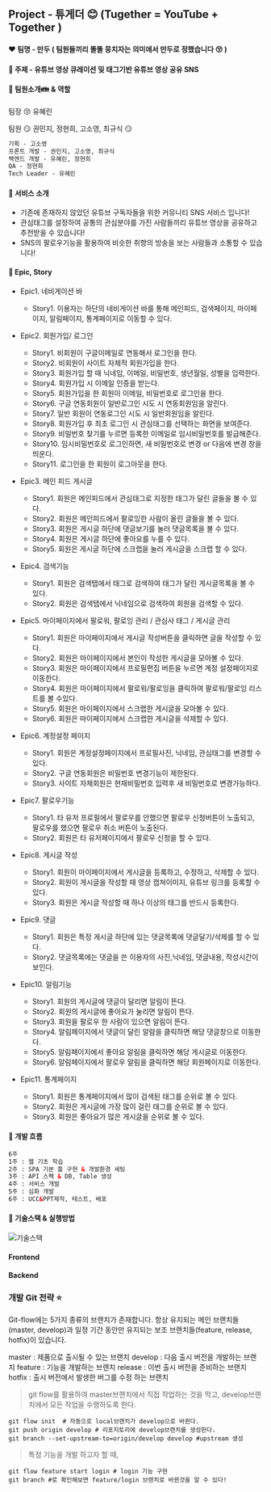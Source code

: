 ## Project  - 튜게더 :blush: (Tugether = YouTube + Together )

#### :heart: 팀명 - 만두 ( 팀원들끼리 똘똘 뭉치자는 의미에서 만두로 정했습니다 😚 )

#### :yellow_heart: 주제 - 유튜브 영상 큐레이션 및 태그기반 유튜브 영상 공유 SNS

#### :green_heart: 팀원소개👪 & 역할

팀장 😚	유혜린

팀원 😏	권민지, 정현희, 고소영, 최규식	😏

```html
기획 - 고소영
프론트 개발 - 권민지, 고소영, 최규식
백엔드 개발 - 유혜린, 정현희
QA - 정현희
Tech Leader - 유혜린
```

#### :blue_heart: 서비스 소개

- 기존에 존재하지 않았던 유튜브 구독자들을 위한 커뮤니티 SNS 서비스 입니다!
- 관심태그를 설정하여 공통의 관심분야를 가진 사람들끼리 유튜브 영상을 공유하고 추천받을 수 있습니다!
- SNS의 팔로우기능을 활용하여 비슷한 취향의 방송을 보는 사람들과 소통할 수 있습니다!

#### :purple_heart: Epic, Story

- Epic1. 네비게이션 바
  - Story1. 이용자는 하단의 네비게이션 바를 통해 메인피드, 검색페이지, 마이페이지, 알림페이지, 통계페이지로 이동할 수 있다.


- Epic2. 회원가입/ 로그인
  - Story1. 비회원이 구글이메일로 연동해서 로그인을 한다.
  - Story2. 비회원이 사이트 자체적 회원가입을 한다.
  - Story3. 회원가입 할 때 닉네임, 이메일, 비밀번호, 생년월일, 성별을 입력한다.
  - Story4. 회원가입 시 이메일 인증을 받는다.
  - Story5. 회원가입을 한 회원이 이메일, 비밀번호로 로그인을 한다.
  - Story6. 구글 연동회원이 일반로그인 시도 시 연동회원임을 알린다.
  - Story7. 일반 회원이 연동로그인 시도 시 일반회원임을 알린다.
  - Story8. 회원가입 후 최초 로그인 시 관심태그를 선택하는 화면을 보여준다.
  - Story9. 비밀번호 찾기를 누르면 등록한 이메일로 임시비밀번호를 발급해준다.
  - Story10. 임시비밀번호로 로그인하면, 새 비밀번호로 변경 or 다음에 변경 창을 띄운다.
  - Story11. 로그인을 한 회원이 로그아웃을 한다.


- Epic3. 메인 피드 게시글
  - Story1. 회원은 메인피드에서 관심태그로 지정한 태그가 달린 글들을 볼 수 있다.
  - Story2. 회원은 메인피드에서 팔로잉한 사람이 올린 글들을 볼 수 있다.
  - Story3. 회원은 게시글 하단에 댓글보기를 눌러 댓글목록을 볼 수 있다.
  - Story4. 회원은 게시글 하단에 좋아요를 누를 수 있다.
  - Story5. 회원은 게시글 하단에 스크랩을 눌러 게시글을 스크랩 할 수 있다.


- Epic4. 검색기능
  - Story1. 회원은 검색탭에서 태그로 검색하여 태그가 달린 게시글목록을 볼 수 있다.
  - Story2. 회원은 검색탭에서 닉네임으로 검색하여 회원을 검색할 수 있다.


- Epic5. 마이페이지에서 팔로워, 팔로잉 관리 / 관심사 태그 / 게시글 관리
  - Story1. 회원은 마이페이지에서 게시글 작성버튼을 클릭하면 글을 작성할 수 있다.
  - Story2. 회원은 마이페이지에서 본인이 작성한 게시글을 모아볼 수 있다.
  - Story3. 회원은 마이페이지에서 프로필편집 버튼을 누르면 계정 설정페이지로 이동한다.
  - Story4. 회원은 마이페이지에서 팔로워/팔로잉을 클릭하여 팔로워/팔로잉 리스트를 볼 수있다.
  - Story5. 회원은 마이페이지에서 스크랩한 게시글을 모아볼 수 있다.
  - Story6. 회원은 마이페이지에서 스크랩한 게시글을 삭제할 수 있다.


- Epic6. 계정설정 페이지
  - Story1. 회원은 계정설정페이지에서 프로필사진, 닉네임, 관심태그를 변경할 수 있다.
  - Story2. 구글 연동회원은 비밀번호 변경기능이 제한된다.
  - Story3. 사이트 자체회원은 현재비밀번호 입력후 새 비밀번호로 변경가능하다.


- Epic7. 팔로우기능
  - Story1. 타 유저 프로필에서 팔로우를 안했으면 팔로우 신청버튼이 노출되고, 팔로우를 했으면 팔로우 취소 버튼이 노출된다.
  - Story2. 회원은 타 유저페이지에서 팔로우 신청을 할 수 있다.


- Epic8. 게시글 작성
  - Story1. 회원이 마이페이지에서 게시글을 등록하고, 수정하고, 삭제할 수 있다.
  - Story2. 회원이 게시글을 작성할 때 영상 캡쳐이미지, 유튜브 링크를 등록할 수 있다.
  - Story3. 회원은 게시글 작성할 때 하나 이상의 태그를 반드시 등록한다.


- Epic9. 댓글
  - Story1. 회원은 특정 게시글 하단에 있는 댓글목록에 댓글달기/삭제를 할 수 있다.
  - Story2. 댓글목록에는 댓글을 쓴 이용자의 사진,닉네임, 댓글내용, 작성시간이 보인다.


- Epic10. 알림기능
  - Story1.  회원의 게시글에 댓글이 달리면 알림이 뜬다.
  - Story2.  회원의 게시글에 좋아요가 눌리면 알림이 뜬다.
  - Story3.  회원을 팔로우 한 사람이 있으면 알림이 뜬다.
  - Story4.  알림페이지에서 댓글이 달린 알람을 클릭하면 해당 댓글창으로 이동한다.
  - Story5.  알림페이지에서 좋아요 알림을 클릭하면 해당 게시글로 이동한다. 
  - Story6. 알림페이지에서 팔로우 알림을 클릭하면 해당 회원페이지로 이동한다.


- Epic11. 통계페이지
  - Story1. 회원은 통계페이지에서 많이 검색된 태그를 순위로 볼 수 있다.
  - Story2. 회원은 게시글에 가장 많이 걸린 태그를 순위로 볼 수 있다.
  - Story3. 회원은 좋아요가 많은 게시글을 순위로 볼 수 있다.



#### :heart_decoration: 개발 흐름
```html
6주
1주 : 웹 기초 학습
2주 : SPA 기본 틀 구현 & 개발환경 세팅
3주 : API 스펙 & DB, Table 생성
4주 : 서비스 개발
5주 : 심화 개발
6주 : UCC&PPT제작, 테스트, 배포
```
#### :heart_decoration: 기술스택 & 실행방법

![기술스택](/uploads/fa776d9427ac43d9bca063277d7dd9ae/기술스택.png)

#### Frontend 


#### Backend




### 개발 Git 전략 :star:

Git-flow에는 5가지 종류의 브랜치가 존재합니다. 
항상 유지되는 메인 브랜치들(master, develop)과 일정 기간 동안만 유지되는 보조 브랜치들(feature, release, hotfix)이 있습니다.

master : 제품으로 출시될 수 있는 브랜치
develop : 다음 출시 버전을 개발하는 브랜치
feature : 기능을 개발하는 브랜치
release : 이번 출시 버전을 준비하는 브랜치
hotfix : 출시 버전에서 발생한 버그를 수정 하는 브랜치



> git flow를 활용하여 master브랜치에서 직접 작업하는 것을 막고, develop브랜치에서 모든 작업을 수행하도록 한다.

```shell
git flow init  # 자동으로 local브랜치가 develop으로 바뀐다.
git push origin develop # 리포지토리에 develop브랜치를 생성한다.
git branch --set-upstream-to=origin/develop develop #upstream 생성
```



> 특정 기능을 개발 하고자 할 때,

```shell
git flow feature start login # login 기능 구현
git branch #로 확인해보면 feature/login 브랜치로 바뀐것을 알 수 있다!
```

